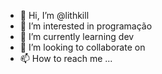 - 👋 Hi, I’m @lithkill
- 👀 I’m interested in programação
- 🌱 I’m currently learning dev
- 💞️ I’m looking to collaborate on
- 📫 How to reach me ...

<!---
lithkill/lithkill is a ✨ special ✨ repository because its `README.md` (this file) appears on your GitHub profile.
You can click the Preview link to take a look at your changes.
--->
